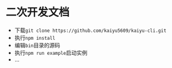 # 二次开发文档

- 下载`git clone https://github.com/kaiyu5609/kaiyu-cli.git`
- 执行`npm install`
- 编辑`bin`目录的源码
- 执行`npm run example`启动实例
- ...
